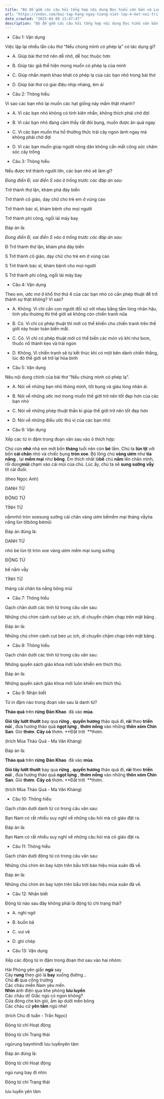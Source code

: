 ```yaml
---
title: "Bộ đề gồm các câu hỏi tổng hợp nội dung Đọc hiểu văn bản và Luyện từ và câu được học ở Tuần 17 trong chương trình Tiếng Việt lớp 4 Tập 1 Kết nối tri thức."
url: "https://vndoc.com/bai-tap-hang-ngay-tieng-viet-lop-4-ket-noi-tri-thuc-tuan-17-thu-3-332280"
date_crawled: "2025-04-09 11:47:47"
description: "Bộ đề gồm các câu hỏi tổng hợp nội dung Đọc hiểu văn bản và Luyện từ và câu được học ở Tuần 17 trong chương trình Tiếng Việt lớp 4 Tập 1 Kết nối tri thức."
---
```


* Câu 1:  Vận dụng

Việc lặp lại nhiều lần câu thơ "Nếu chúng mình có phép lạ" có tác dụng gì?

  * A. Giúp bài thơ trở nên dễ nhớ, dễ học thuộc hơn 
  * B. Giúp tác giả thể hiện mong muốn có phép lạ của mình 
  * C. Giúp nhấn mạnh khao khát có phép lạ của các bạn nhỏ trong bài thơ 
  * D. Giúp bài thơ có giai điệu nhịp nhàng, êm ái 



* Câu 2:  Thông hiểu

Vì sao các bạn nhỏ lại muốn các hạt giống nảy mầm thật nhanh?

  * A. Vì các bạn nhỏ không có tính kiên nhẫn, không thích phải chờ đợi 
  * B. Vì các bạn nhỏ đang cảm thấy rất đói bụng, muốn được ăn quả ngay 
  * C. Vì các bạn muốn tha hồ thưởng thức trái cây ngon lành ngay mà không phải chờ đợi 
  * D. Vì các bạn muốn giúp người nông dân không cần mất công sức chăm sóc cây trồng 



* Câu 3:  Thông hiểu

Nếu được trở thành người lớn, các bạn nhỏ sẽ làm gì?

_Đúng điền Đ, sai điền S vào ô trống trước các đáp án sau:_

Trở thành thợ lặn, khám phá đáy biển

Trở thành cô giáo, dạy chữ cho trẻ em ở vùng cao

Trở thành bác sĩ, khám bệnh cho mọi người

Trở thành phi công, ngồi lái máy bay

Đáp án là:

_Đúng điền Đ, sai điền S vào ô trống trước các đáp án sau:_

Đ Trở thành thợ lặn, khám phá đáy biển

S Trở thành cô giáo, dạy chữ cho trẻ em ở vùng cao

S Trở thành bác sĩ, khám bệnh cho mọi người

S Trở thành phi công, ngồi lái máy bay

* Câu 4:  Vận dụng

Theo em, ước mơ ở khổ thơ thứ 4 của các bạn nhỏ có cần phép thuật để trở thành sự thật không? Vì sao?

  * A. Không. Vì chỉ cần con người đối xử với nhau bằng tấm lòng nhân hậu, tình yêu thương thì thế giới sẽ không còn chiến tranh nữa 
  * B. Có. Vì chỉ có phép thuật thì mới có thể khiến cho chiến tranh trên thế giới này hoàn toàn biến mất. 
  * C. Có. Vì chỉ có phép thuật mới có thể biến các món vũ khí như bom, thuốc nổ thành kẹo và trái ngon 
  * D. Không. Vì chiến tranh sẽ tự kết thúc khi có một bên dành chiến thắng, lúc đó thế giới sẽ trở lại hòa bình 



* Câu 5:  Vận dụng

Nêu nội dung chính của bài thơ "Nếu chúng mình có phép lạ".

  * A. Nói về những bạn nhỏ thông minh, tốt bụng và giàu lòng nhân ái. 
  * B. Nói về những ước mơ mong muốn thế giới trở nên tốt đẹp hơn của các bạn nhỏ 
  * C. Nói về những phép thuật thần kì giúp thế giới trở nên tốt đẹp hơn 
  * D. Nói về những điều ước thú vị của các bạn nhỏ 



* Câu 6:  Vận dụng

Xếp các từ in đậm trong đoạn văn sau vào ô thích hợp:

Chú cún **nhỏ** nhà em mới bốn **tháng** tuổi nên còn **bé** lắm. Chú ta **lùn tịt** với bốn **cái chân** nhỏ và chiếc bụng **tròn xoe**. Bộ lông chú **vàng ươm** như **tia nắng** , lại **mềm mại** như **bông**. Em thích nhất là**bế** chú **nằm** lên chân mình, rồi dùng**mũi** chạm vào cái mũi của chú. Lúc ấy, chú ta sẽ **sung sướng** **vẫy** tít cái đuôi.

(theo Ngọc Anh)

DANH TỪ

ĐỘNG TỪ

TÍNH TỪ

nằmnhỏ tròn xoesung sướng cái chân vàng ươm bếmềm mại tháng vẫytia nắng lùn tịtbông bémũi

Đáp án đúng là:

DANH TỪ

nhỏ bé lùn tịt tròn xoe vàng ươm mềm mại sung sướng

ĐỘNG TỪ

bế nằm vẫy

TÍNH TỪ

tháng cái chân tia nắng bông mũi

* Câu 7:  Thông hiểu

Gạch chân dưới các tính từ trong câu văn sau:

Những chú chim cánh cụt béo ục ịch, di chuyển chậm chạp trên mặt băng .

Đáp án là:

Những chú chim cánh cụt béo ục ịch, di chuyển chậm chạp trên mặt băng .

* Câu 8:  Thông hiểu

Gạch chân dưới các tính từ trong câu văn sau:

Những quyển sách giáo khoa mới luôn khiến em thích thú.

Đáp án là:

Những quyển sách giáo khoa mới luôn khiến em thích thú.

* Câu 9:  Nhận biết

Từ in đậm nào trong đoạn văn sau là danh từ?

**Thảo quả** trên **rừng** **Đản Khao**  đã vào **mùa**.

**Gió tây lướt thướt** bay qua **rừng** , **quyến hương** thảo quả đi, **rải** theo **triền núi** , đưa hương thảo quả **ngọt lựng** , **thơm nồng** vào những **thôn xóm Chin San**. Gió **thơm**. **Cây cỏ** thơm. **Đất trời  **thơm.

(trích Mùa Thảo Quả - Ma Văn Kháng)

Đáp án là:

**Thảo quả** trên **rừng** **Đản Khao**  đã vào **mùa**.

**Gió tây lướt thướt** bay qua **rừng** , **quyến hương** thảo quả đi, **rải** theo **triền núi** , đưa hương thảo quả **ngọt lựng** , **thơm nồng** vào những **thôn xóm Chin San**. Gió **thơm**. **Cây cỏ** thơm. **Đất trời  **thơm.

(trích Mùa Thảo Quả - Ma Văn Kháng)

* Câu 10:  Thông hiểu

Gạch chân dưới danh từ có trong câu văn sau:

Bạn Nam có rất nhiều suy nghĩ về những câu hỏi mà cô giáo đặt ra.

Đáp án là:

Bạn Nam có rất nhiều suy nghĩ về những câu hỏi mà cô giáo đặt ra.

* Câu 11:  Thông hiểu

Gạch chân dưới động từ có trong câu văn sau:

Những chú chim én bay lượn trên bầu trời báo hiệu mùa xuân đã về.

Đáp án là:

Những chú chim én bay lượn trên bầu trời báo hiệu mùa xuân đã về.

* Câu 12:  Nhận biết

Động từ nào sau đây không phải là động từ chỉ trạng thái?

  * A. nghi ngờ 
  * B. buồn bã 
  * C. vui vẻ 
  * D. ghi chép 



* Câu 13:  Vận dụng

Xếp các động từ in đậm trong đoạn thơ sau vào hai nhóm:

Hải Phòng yên giấc **ngủ** say  
Cây **rung** theo gió lá **bay** xuống đường…  
Chú **đi** qua cổng trường  
Các cháu miền Nam yêu mến.  
**Nhìn** ánh điện qua khe phòng **lưu luyến**  
Các cháu ơi! Giấc ngủ có ngon không?  
Cửa đóng che kín gió, ấm áp dưới mền bông  
Các cháu cứ **yên tâm** ngủ nhé!

(trích Chú đi tuần - Trần Ngọc)

Động từ chỉ Hoạt động

Động từ chỉ Trạng thái

ngủrung baynhìnđi lưu luyếnyên tâm

Đáp án đúng là:

Động từ chỉ Hoạt động

ngủ rung bay đi nhìn

Động từ chỉ Trạng thái

lưu luyến yên tâm
